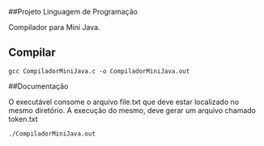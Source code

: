 ##Projeto Linguagem de Programação
 
Compilador para Mini Java.

## Compilar

```
gcc CompiladorMiniJava.c -o CompiladorMiniJava.out
```

##Documentação

O executável consome o arquivo file.txt que deve estar localizado no mesmo diretório. A execução do mesmo, deve gerar um arquivo chamado token.txt

```
./CompiladorMiniJava.out
```
